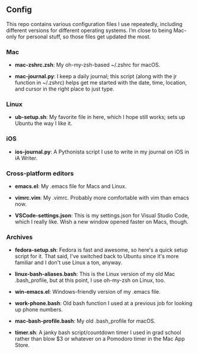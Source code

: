 ## Config

This repo contains various configuration files I use repeatedly, including different versions for different operating systems. I’m close to being Mac-only for personal stuff, so those files get updated the most.

### Mac
* **mac-zshrc.zsh**: My oh-my-zsh-based ~/.zshrc for macOS.

* **mac-journal.py**: I keep a daily journal; this script (along with the jr function in ~/.zshrc) helps get me started with the date, time, location, and cursor in the right place to just type.

### Linux
* **ub-setup.sh**: My favorite file in here, which I hope still works; sets up Ubuntu the way I like it.

### iOS
* **ios-journal.py**: A Pythonista script I use to write in my journal on iOS in iA Writer.

### Cross-platform editors
* **emacs.el**: My .emacs file for Macs and Linux.

* **vimrc.vim**: My .vimrc. Probably more comfortable with vim than emacs now.

* **VSCode-settings.json**: This is my settings.json for Visual Studio Code, which I really like. Wish a new window opened faster on Macs, though.

### Archives
* **fedora-setup.sh**: Fedora is fast and awesome, so here's a quick setup script for it. That said, I've switched back to Ubuntu since it's more familiar and I don't use Linux a ton, anyway.

* **linux-bash-aliases.bash**: This is the Linux version of my old Mac .bash_profile, but at this point, I use oh-my-zsh on Linux, too.

* **win-emacs.el**: Windows-friendly version of my .emacs file.

* **work-phone.bash**: Old bash function I used at a previous job for looking up phone numbers.

* **mac-bash-profile.bash**: My old .bash_profile for macOS.

* **timer.sh**: A janky bash script/countdown timer I used in grad school rather than blow $3 or whatever on a Pomodoro timer in the Mac App Store.